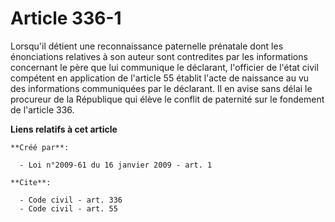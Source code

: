 # Article 336-1

Lorsqu'il détient une reconnaissance paternelle prénatale dont les énonciations relatives à son auteur sont contredites par
les informations concernant le père que lui communique le déclarant, l'officier de l'état civil compétent en application de
l'article 55 établit l'acte de naissance au vu des informations communiquées par le déclarant. Il en avise sans délai le
procureur de la République qui élève le conflit de paternité sur le fondement de l'article 336.

**Liens relatifs à cet article**

	**Créé par**:

	  - Loi n°2009-61 du 16 janvier 2009 - art. 1

	**Cite**:

	  - Code civil - art. 336
	  - Code civil - art. 55
